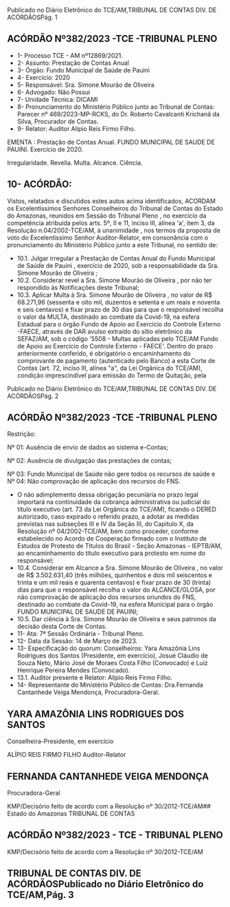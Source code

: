 Publicado  no  Diário  Eletrônico do TCE/AM,TRIBUNAL DE CONTAS DIV. DE ACÓRDÃOSPág. 1

## ACÓRDÃO Nº382/2023 -TCE -TRIBUNAL PLENO

- 1- Processo TCE - AM nº12869/2021.
- 2- Assunto: Prestação de Contas Anual
- 3- Órgão: Fundo Municipal de Saúde de Pauini
- 4- Exercício: 2020
- 5- Responsável: Sra. Simone Mourão de Oliveira
- 6- Advogado: Não Possui
- 7- Unidade Técnica: DICAMI
- 8- Pronunciamento  do  Ministério  Público  junto  ao  Tribunal  de  Contas: Parecer  nº 469/2023-MP-RCKS,  do  Dr.  Roberto  Cavalcanti  Krichanã  da  Silva,  Procurador  de Contas.
- 9- Relator: Auditor Alípio Reis Firmo Filho.

EMENTA : Prestação  de  Contas  Anual. FUNDO MUNICIPAL  DE  SAUDE  DE  PAUINI.  Exercício  de 2020.

Irregularidade. Revelia. Multa. Alcance. Ciência.

## 10-  ACÓRDÃO:

Vistos, relatados e discutidos estes autos acima identificados, ACORDAM os Excelentíssimos Senhores Conselheiros do Tribunal de Contas do Estado do Amazonas, reunidos em Sessão do Tribunal Pleno , no exercício da competência atribuída pelos arts. 5º, II e 11, inciso III, alínea 'a', item 3, da Resolução n.04/2002-TCE/AM, à unanimidade , nos termos da proposta de voto do Excelentíssimo Senhor Auditor-Relator, em consonância com    o  pronunciamento  do  Ministério  Público  junto  a  este  Tribunal,  no sentido de:

- 10.1. Julgar irregular a Prestação de Contas Anual do Fundo Municipal de Saúde  de  Pauini , exercício  de  2020,  sob  a  responsabilidade  da Sra. Simone Mourão de Oliveira ;
- 10.2. Considerar  revel a Sra.  Simone  Mourão  de  Oliveira , por  não  ter respondido às Notificações deste Tribunal;
- 10.3. Aplicar  Multa à Sra.  Simone  Mourão  de  Oliveira , no  valor  de  R$ 68.271,96 (sessenta e oito mil, duzentos e setenta e um reais e noventa e seis centavos) e fixar prazo de 30 dias para que o responsável recolha o  valor  da  MULTA,  destinado  ao  combate  da  Covid-19,  na  esfera Estadual para o órgão Fundo de Apoio ao Exercício do Controle Externo -FAECE,  através  de  DAR  avulso  extraído  do  sítio  eletrônico  da SEFAZ/AM,  sob  o  código  '5508  -  Multas  aplicadas  pelo  TCE/AM  Fundo de Apoio ao Exercício do Controle Externo - FAECE'. Dentro do prazo  anteriormente  conferido,  é  obrigatório  o  encaminhamento  do comprovante  de  pagamento  (autenticado  pelo  Banco)  a  esta  Corte  de Contas  (art.  72,  inciso  III,  alínea  "a",  da  Lei  Orgânica  do  TCE/AM), condição  imprescindível  para  emissão  do  Termo  de  Quitação,  pela

Publicado  no  Diário  Eletrônico do TCE/AM,TRIBUNAL DE CONTAS DIV. DE ACÓRDÃOSPág. 2

## ACÓRDÃO Nº382/2023 -TCE -TRIBUNAL PLENO

Restrição:

Nº 01: Ausência de envio de dados ao sistema e-Contas;

Nº 02: Ausência de divulgação das prestações de contas;

Nº 03: Fundo Municipal de Saúde não gere todos os recursos de saúde e Nº 04: Não comprovação de aplicação dos recursos do FNS.

- O não adimplemento dessa obrigação pecuniária no prazo legal importará na continuidade da cobrança administrativa ou judicial do título executivo  (art.  73  da  Lei  Orgânica  do  TCE/AM),  ficando  o  DERED autorizado, caso  expirado o referido prazo, a adotar as medidas previstas  nas  subseções  III  e  IV  da  Seção  III,  do  Capítulo  X,  da Resolução nº 04/2002-TCE/AM, bem como proceder, conforme estabelecido  no  Acordo  de  Cooperação  firmado  com  o  Instituto  de Estudos de Protesto de Títulos do Brasil - Seção Amazonas - IEPTB/AM, ao  encaminhamento  do  título  executivo  para  protesto  em  nome  do responsável;
- 10.4. Considerar em Alcance a Sra. Simone Mourão de Oliveira , no valor de  R$  3.502.631,40 (três  milhões,  quinhentos  e  dois  mil  seiscentos  e trinta  e  um  mil  reais  e  quarenta  centavos)  e  fixar  prazo  de  30  (trinta) dias para que o responsável recolha o valor do ALCANCE/GLOSA, por não comprovação  de aplicação dos recursos oriundos do FNS, destinado ao combate da Covid-19, na esfera Municipal para o órgão FUNDO MUNICIPAL DE SAUDE DE PAUINI;
- 10.5. Dar  ciência à Sra.  Simone  Mourão  de  Oliveira e  seus  patronos  da decisão desta Corte de Contas.
- 11-  Ata: 7ª Sessão Ordinária - Tribunal Pleno.
- 12-  Data da Sessão: 14 de Março de 2023.
- 13-  Especificação  do  quorum: Conselheiros:  Yara  Amazônia  Lins  Rodrigues  dos Santos  (Presidente,  em  exercício),  Josué  Cláudio  de  Souza  Neto,  Mário  José  de Moraes Costa Filho (Convocado) e Luiz Henrique Pereira Mendes (Convocado).
- 13.1. Auditor presente e Relator: Alípio Reis Firmo Filho.
- 14-  Representante do Ministério Público de Contas: Dra.Fernanda Cantanhede Veiga Mendonça, Procuradora-Geral.

## YARA AMAZÔNIA LINS RODRIGUES DOS SANTOS

Conselheira-Presidente, em exercício

ALÍPIO REIS FIRMO FILHO Auditor-Relator

## FERNANDA CANTANHEDE VEIGA MENDONÇA

Procuradora-Geral

KMP/Decisório feito de acordo com a Resolução nº 30/2012-TCE/AM## Estado do Amazonas TRIBUNAL DE CONTAS

## ACÓRDÃO Nº382/2023 - TCE - TRIBUNAL PLENO

KMP/Decisório feito de acordo com a Resolução nº 30/2012-TCE/AM

## TRIBUNAL DE CONTAS DIV. DE ACÓRDÃOSPublicado  no  Diário  Eletrônico do TCE/AM,Pág. 3